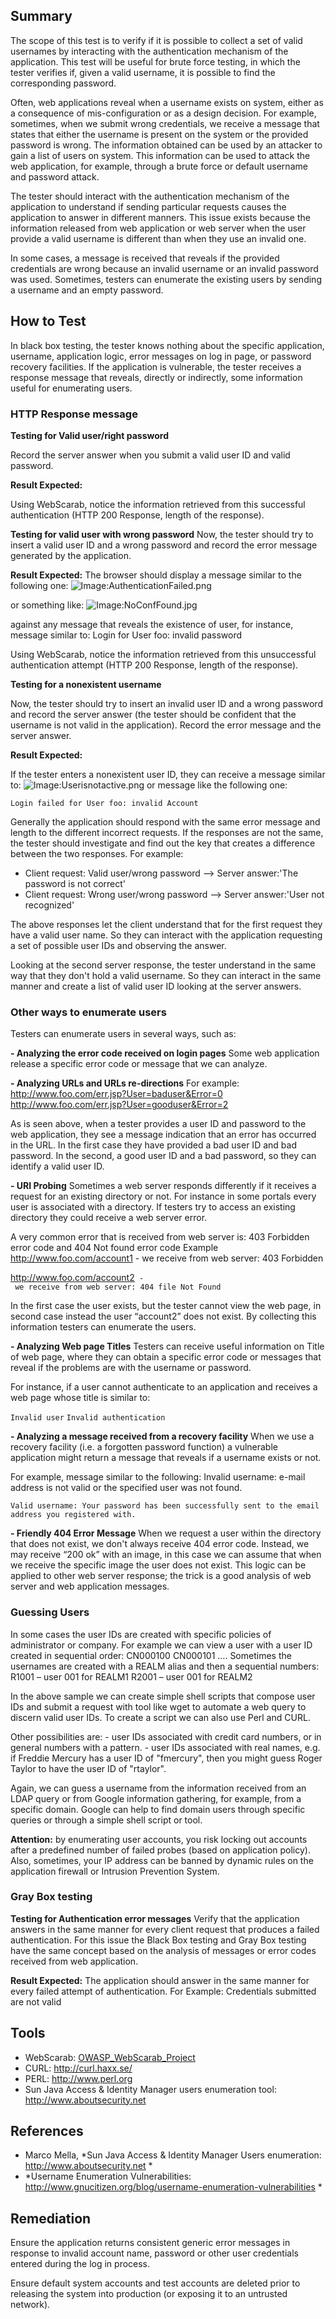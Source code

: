 ## Summary

The scope of this test is to verify if it is possible to collect a set
of valid usernames by interacting with the authentication mechanism of
the application. This test will be useful for brute force testing, in
which the tester verifies if, given a valid username, it is possible to
find the corresponding password.

Often, web applications reveal when a username exists on system, either
as a consequence of mis-configuration or as a design decision. For
example, sometimes, when we submit wrong credentials, we receive a
message that states that either the username is present on the system or
the provided password is wrong. The information obtained can be used by
an attacker to gain a list of users on system. This information can be
used to attack the web application, for example, through a brute force
or default username and password attack.

The tester should interact with the authentication mechanism of the
application to understand if sending particular requests causes the
application to answer in different manners. This issue exists because
the information released from web application or web server when the
user provide a valid username is different than when they use an invalid
one.

In some cases, a message is received that reveals if the provided
credentials are wrong because an invalid username or an invalid password
was used. Sometimes, testers can enumerate the existing users by sending
a username and an empty password.

## How to Test

In black box testing, the tester knows nothing about the specific
application, username, application logic, error messages on log in page,
or password recovery facilities. If the application is vulnerable, the
tester receives a response message that reveals, directly or indirectly,
some information useful for enumerating users.

### HTTP Response message

**Testing for Valid user/right password**

Record the server answer when you submit a valid user ID and valid
password.

**Result Expected:**

Using WebScarab, notice the information retrieved from this successful
authentication (HTTP 200 Response, length of the response).

**Testing for valid user with wrong password**
Now, the tester should try to insert a valid user ID and a wrong
password and record the error message generated by the application.

**Result Expected:**
The browser should display a message similar to the following one:
![Image:AuthenticationFailed.png](AuthenticationFailed.png
"Image:AuthenticationFailed.png")

or something like:
![Image:NoConfFound.jpg](NoConfFound.jpg "Image:NoConfFound.jpg")

against any message that reveals the existence of user, for instance,
message similar to:
Login for User foo: invalid password

Using WebScarab, notice the information retrieved from this unsuccessful
authentication attempt (HTTP 200 Response, length of the response).

**Testing for a nonexistent username**

Now, the tester should try to insert an invalid user ID and a wrong
password and record the server answer (the tester should be confident
that the username is not valid in the application). Record the error
message and the server answer.

**Result Expected:**

If the tester enters a nonexistent user ID, they can receive a message
similar to:
![Image:Userisnotactive.png](Userisnotactive.png
"Image:Userisnotactive.png")
or message like the following one:

`Login failed for User foo: invalid Account`

Generally the application should respond with the same error message and
length to the different incorrect requests. If the responses are not the
same, the tester should investigate and find out the key that creates a
difference between the two responses. For example:

  - Client request: Valid user/wrong password --\> Server answer:'The
    password is not correct'
  - Client request: Wrong user/wrong password --\> Server answer:'User
    not recognized'

The above responses let the client understand that for the first request
they have a valid user name. So they can interact with the application
requesting a set of possible user IDs and observing the answer.

Looking at the second server response, the tester understand in the same
way that they don't hold a valid username. So they can interact in the
same manner and create a list of valid user ID looking at the server
answers.

### Other ways to enumerate users

Testers can enumerate users in several ways, such as:

**- Analyzing the error code received on login pages**
Some web application release a specific error code or message that we
can analyze.

**- Analyzing URLs and URLs re-directions**
For example:
<http://www.foo.com/err.jsp?User=baduser&Error=0>
<http://www.foo.com/err.jsp?User=gooduser&Error=2>

As is seen above, when a tester provides a user ID and password to the
web application, they see a message indication that an error has
occurred in the URL. In the first case they have provided a bad user ID
and bad password. In the second, a good user ID and a bad password, so
they can identify a valid user ID.

**- URI Probing**
Sometimes a web server responds differently if it receives a request for
an existing directory or not. For instance in some portals every user is
associated with a directory. If testers try to access an existing
directory they could receive a web server error.

A very common error that is received from web server is:
403 Forbidden error code and
404 Not found error code
Example
<http://www.foo.com/account1> - we receive from web server: 403
Forbidden

<http://www.foo.com/account2>` - we receive from web server: 404 file Not Found`

In the first case the user exists, but the tester cannot view the web
page, in second case instead the user “account2” does not exist. By
collecting this information testers can enumerate the users.

**- Analyzing Web page Titles**
Testers can receive useful information on Title of web page, where they
can obtain a specific error code or messages that reveal if the problems
are with the username or password.

For instance, if a user cannot authenticate to an application and
receives a web page whose title is similar to:

`Invalid user`
`Invalid authentication`

**- Analyzing a message received from a recovery facility**
When we use a recovery facility (i.e. a forgotten password function) a
vulnerable application might return a message that reveals if a username
exists or not.

For example, message similar to the following:
Invalid username: e-mail address is not valid or the specified user was
not found.

`Valid username: Your password has been successfully sent to the email address you registered with.`



**- Friendly 404 Error Message**
When we request a user within the directory that does not exist, we
don't always receive 404 error code. Instead, we may receive “200 ok”
with an image, in this case we can assume that when we receive the
specific image the user does not exist. This logic can be applied to
other web server response; the trick is a good analysis of web server
and web application messages.


### Guessing Users

In some cases the user IDs are created with specific policies of
administrator or company. For example we can view a user with a user ID
created in sequential order:
CN000100
CN000101
….
Sometimes the usernames are created with a REALM alias and then a
sequential numbers:
R1001 – user 001 for REALM1
R2001 – user 001 for REALM2

In the above sample we can create simple shell scripts that compose user
IDs and submit a request with tool like wget to automate a web query to
discern valid user IDs. To create a script we can also use Perl and
CURL.

Other possibilities are: - user IDs associated with credit card numbers,
or in general numbers with a pattern. - user IDs associated with real
names, e.g. if Freddie Mercury has a user ID of "fmercury", then you
might guess Roger Taylor to have the user ID of "rtaylor".

Again, we can guess a username from the information received from an
LDAP query or from Google information gathering, for example, from a
specific domain. Google can help to find domain users through specific
queries or through a simple shell script or tool.

**Attention:** by enumerating user accounts, you risk locking out
accounts after a predefined number of failed probes (based on
application policy). Also, sometimes, your IP address can be banned by
dynamic rules on the application firewall or Intrusion Prevention
System.

### Gray Box testing

**Testing for Authentication error messages**
Verify that the application answers in the same manner for every client
request that produces a failed authentication. For this issue the Black
Box testing and Gray Box testing have the same concept based on the
analysis of messages or error codes received from web application.

**Result Expected:**
The application should answer in the same manner for every failed
attempt of authentication.
For Example:
Credentials submitted are not valid

## Tools

  - WebScarab:
    [OWASP_WebScarab_Project](OWASP_WebScarab_Project "wikilink")
  - CURL: <http://curl.haxx.se/>
  - PERL: <http://www.perl.org>
  - Sun Java Access & Identity Manager users enumeration tool:
    <http://www.aboutsecurity.net>

## References

  - Marco Mella, *Sun Java Access & Identity Manager Users enumeration:
    <http://www.aboutsecurity.net>
    *
  - *Username Enumeration Vulnerabilities:
    <http://www.gnucitizen.org/blog/username-enumeration-vulnerabilities>
    *

## Remediation

Ensure the application returns consistent generic error messages in
response to invalid account name, password or other user credentials
entered during the log in process.

Ensure default system accounts and test accounts are deleted prior to
releasing the system into production (or exposing it to an untrusted
network).